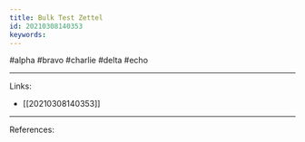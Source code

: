 ```yaml
---
title: Bulk Test Zettel
id: 20210308140353
keywords:
---
```

#alpha #bravo #charlie #delta #echo

---
Links:

- [[20210308140353]]

---
References:
